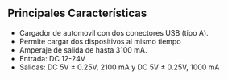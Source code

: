 ## Principales Características

- Cargador de automovil con dos conectores USB (tipo A).
- Permite cargar dos dispositivos al mismo tiempo
- Amperaje de salida de hasta 3100 mA.
- Entrada: DC 12-24V
- Salidas: DC 5V ± 0.25V, 2100 mA y DC 5V ± 0.25V, 1000 mA
